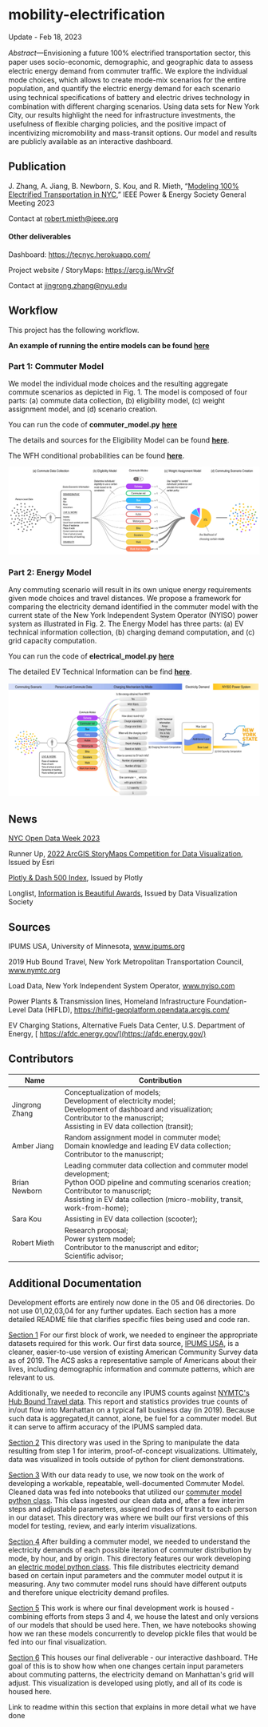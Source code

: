 # mobility-electrification

Update - Feb 18, 2023

_Abstract_—Envisioning a future 100% electriﬁed transportation sector, this paper uses socio-economic, demographic, and geographic data to assess electric energy demand from commuter trafﬁc. We explore the individual mode choices, which allows to create mode-mix scenarios for the entire population, and quantify the electric energy demand for each scenario using technical speciﬁcations of battery and electric drives technology in combination with different charging scenarios. Using data sets for New York City, our results highlight the need for infrastructure investments, the usefulness of ﬂexible charging policies, and the positive impact of incentivizing micromobility and mass-transit options. Our model and results are publicly available as an interactive dashboard.

## Publication

J. Zhang, A. Jiang, B. Newborn, S. Kou, and R. Mieth, “[Modeling 100% Electrified Transportation in NYC](https://arxiv.org/abs/2211.11581),” IEEE Power & Energy Society General Meeting 2023

Contact at robert.mieth@ieee.org

#### Other deliverables

Dashboard: [ https://tecnyc.herokuapp.com/ ](https://tecnyc.herokuapp.com/)

Project website / StoryMaps: https://arcg.is/WrvSf

Contact at jingrong.zhang@nyu.edu

## Workflow

This project has the following workflow.

**An example of running the entire models can be found [here](05_Commuter_Electric_Pipeline/Make_Objects_For_Dashboarding_Scenarios_V3.ipynb)**

### Part 1: Commuter Model

We model the individual mode choices and the resulting aggregate commute scenarios as depicted in Fig. 1. The model is composed of four parts: (a) commute data collection, (b) eligibility model, (c) weight assignment model, and (d) scenario creation.

You can run the code of **commuter_model.py** **[here](05_Commuter_Electric_Pipeline/commuter_model/commuter_model.py)**

The details and sources for the Eligibility Model can be found **[here](05_Commuter_Electric_Pipeline/commuter_model/README.md)**.

The WFH conditional probabilities can be found **[here](05_Commuter_Electric_Pipeline/commuter_model/wfh_conditional_probs.csv)**.

![01](./06_Dashboard_Visualization/model-1.jpg)

### Part 2: Energy Model

Any commuting scenario will result in its own unique energy requirements given mode choices and travel distances. We propose a framework for comparing the electricity demand identified in the commuter model with the current state of the New York Independent System Operator (NYISO) power system as illustrated in Fig. 2. The Energy Model has three parts: (a) EV technical information collection, (b) charging demand computation, and (c) grid capacity computation.

You can run the code of **electrical_model.py** **[here](05_Commuter_Electric_Pipeline/electrical_model/electrical_model.py)**

The detailed EV Technical Information can be find **[here](05_Commuter_Electric_Pipeline/electrical_model/EV_reference_table.csv)**.

![01](./06_Dashboard_Visualization/model-2.jpg)

## News

[NYC Open Data Week 2023](https://2023.open-data.nyc/)

Runner Up, [2022 ArcGIS StoryMaps Competition for Data Visualization](https://www.esri.com/en-us/arcgis/products/arcgis-storymaps/contest/gallery/2022-winners), Issued by Esri

[Plotly & Dash 500 Index](https://dash-demo.plotly.host/plotly-dash-500/), Issued by Plotly

Longlist, [Information is Beautiful Awards](https://www.informationisbeautifulawards.com/showcase/5772-the-electric-commute-envisioning-100-electrified-mobility-in-new-york-city), Issued by Data Visualization Society

## Sources

IPUMS USA, University of Minnesota, [ www.ipums.org ](https://www.ipums.org/)

2019 Hub Bound Travel, New York Metropolitan Transportation Council, [ www.nymtc.org ](https://www.nymtc.org/)

Load Data, New York Independent System Operator, [ www.nyiso.com ](https://www.nyiso.com/)

Power Plants & Transmission lines, Homeland Infrastructure Foundation-Level Data (HIFLD), [ https://hifld-geoplatform.opendata.arcgis.com/ ](https://hifld-geoplatform.opendata.arcgis.com/)

EV Charging Stations, Alternative Fuels Data Center, U.S. Department of Energy, [ https://afdc.energy.gov/](https://afdc.energy.gov/)

## Contributors

| Name           | Contribution                                                 |
| -------------- | ------------------------------------------------------------ |
| Jingrong Zhang | Conceptualization of models; <br />Development of electricity model; <br />Development of dashboard and visualization; <br />Contributor to the manuscript; <br />Assisting in EV data collection (transit); |
| Amber Jiang    | Random assignment model in commuter model; <br />Domain knowledge and leading EV data collection; <br />Contributor to the manuscript; |
| Brian Newborn  | Leading commuter data collection and commuter model development; <br />Python OOD pipeline and commuting scenarios creation; <br />Contributor to manuscript; <br />Assisting in EV data collection (micro-mobility, transit, work-from-home); |
| Sara Kou       | Assisting in EV data collection (scooter);                   |
| Robert Mieth   | Research proposal; <br />Power system model; <br />Contributor to the manuscript and editor;<br />Scientific advisor; |

## Additional Documentation

Development efforts are entirely now done in the 05 and 06 directories. Do not use 01,02,03,04 for any further updates. Each section has a more detailed README file that clarifies specific files being used and code ran.

[Section 1](01_DataExploration_and_Engineering/)
For our first block of work, we needed to engineer the appropriate datasets required for this work. Our first data source, [IPUMS USA](https://usa.ipums.org/usa/index.shtml), is a cleaner, easier-to-use version of existing American Community Survey data as of 2019. The ACS asks a representative sample of Americans about their lives, including demographic information and commute patterns, which are relevant to us.

Additionally, we needed to reconcile any IPUMS counts against [NYMTC's Hub Bound Travel data](https://www.nymtc.org/DATA-AND-MODELING/Transportation-Data-and-Statistics). This report and statistics provides true counts of in/out flow into Manhattan on a typical fall business day (in 2019). Because such data is aggregated,it cannot, alone, be fuel for a commuter model. But it can serve to affirm accuracy of the IPUMS sampled data.

[Section 2](02_DataVisualization/)
This directory was used in the Spring to manipulate the data resulting from step 1 for interim, proof-of-concept visualizations. Ultimately, data was visualized in tools outside of python for client demonstrations.

[Section 3](03_CommuterModel/)
With our data ready to use, we now took on the work of developing a workable, repeatable, well-documented Commuter Model. Cleaned data was fed into notebooks that utilized our [commuter model python class](03_CommuterModel/tranwork_flags/commuter_model.py). This class ingested our clean data and, after a few interim steps and adjustable parameters, assigned modes of transit to each person in our dataset. This directory was where we built our first versions of this model for testing, review, and early interim visualizations.

[Section 4](04_ElectricalInfrastructureModel/)
After building a commuter model, we needed to understand the electricity demands of each possible iteration of commuter distribution by mode, by hour, and by origin. This directory features our work developing an [electric model python class](04_ElectricalInfrastructureModel/electrical_model.py). This file distributes electricity demand based on certain input parameters and the commuter model output it is measuring. Any two commuter model runs should have different outputs and therefore unique electricity demand profiles.

[Section 5](05_Commuter_Electric_Pipeline/)
This work is where our final development work is housed - combining efforts from steps 3 and 4, we house the latest and only versions of our models that should be used here. Then, we have notebooks showing how we ran these models concurrently to develop pickle files that would be fed into our final visualization.

[Section 6](06_Dashboard_Visualization/)
This houses our final deliverable - our interactive dashboard. THe goal of this is to show how when one changes certain input parameters about commuting patterns, the electricity demand on Manhattan's grid will adjust. This visualization is developed using plotly, and all of its code is housed here.

Link to readme within this section that explains in more detail what we have done
